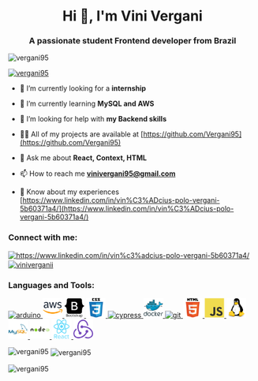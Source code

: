 <h1 align="center">Hi 👋, I'm Vini Vergani</h1>
<h3 align="center">A passionate student Frontend developer from Brazil</h3>

<p align="left"> <img src="https://komarev.com/ghpvc/?username=vergani95&label=Profile%20views&color=0e75b6&style=flat" alt="vergani95" /> </p>

<p align="left"> <a href="https://github.com/ryo-ma/github-profile-trophy"><img src="https://github-profile-trophy.vercel.app/?username=vergani95" alt="vergani95" /></a> </p>

- 🔭 I’m currently looking for a **internship**

- 🌱 I’m currently learning **MySQL and AWS**

- 🤝 I’m looking for help with **my Backend skills**

- 👨‍💻 All of my projects are available at [https://github.com/Vergani95](https://github.com/Vergani95)

- 💬 Ask me about **React, Context, HTML**

- 📫 How to reach me **vinivergani95@gmail.com**

- 📄 Know about my experiences [https://www.linkedin.com/in/vin%C3%ADcius-polo-vergani-5b60371a4/](https://www.linkedin.com/in/vin%C3%ADcius-polo-vergani-5b60371a4/)

<h3 align="left">Connect with me:</h3>
<p align="left">
<a href="https://linkedin.com/in/https://www.linkedin.com/in/vin%c3%adcius-polo-vergani-5b60371a4/" target="blank"><img align="center" src="https://raw.githubusercontent.com/rahuldkjain/github-profile-readme-generator/master/src/images/icons/Social/linked-in-alt.svg" alt="https://www.linkedin.com/in/vin%c3%adcius-polo-vergani-5b60371a4/" height="30" width="40" /></a>
<a href="https://instagram.com/viniverganii" target="blank"><img align="center" src="https://raw.githubusercontent.com/rahuldkjain/github-profile-readme-generator/master/src/images/icons/Social/instagram.svg" alt="viniverganii" height="30" width="40" /></a>
</p>

<h3 align="left">Languages and Tools:</h3>
<p align="left"> <a href="https://www.arduino.cc/" target="_blank" rel="noreferrer"> <img src="https://cdn.worldvectorlogo.com/logos/arduino-1.svg" alt="arduino" width="40" height="40"/> </a> <a href="https://aws.amazon.com" target="_blank" rel="noreferrer"> <img src="https://raw.githubusercontent.com/devicons/devicon/master/icons/amazonwebservices/amazonwebservices-original-wordmark.svg" alt="aws" width="40" height="40"/> </a> <a href="https://getbootstrap.com" target="_blank" rel="noreferrer"> <img src="https://raw.githubusercontent.com/devicons/devicon/master/icons/bootstrap/bootstrap-plain-wordmark.svg" alt="bootstrap" width="40" height="40"/> </a> <a href="https://www.w3schools.com/css/" target="_blank" rel="noreferrer"> <img src="https://raw.githubusercontent.com/devicons/devicon/master/icons/css3/css3-original-wordmark.svg" alt="css3" width="40" height="40"/> </a> <a href="https://www.cypress.io" target="_blank" rel="noreferrer"> <img src="https://raw.githubusercontent.com/simple-icons/simple-icons/6e46ec1fc23b60c8fd0d2f2ff46db82e16dbd75f/icons/cypress.svg" alt="cypress" width="40" height="40"/> </a> <a href="https://www.docker.com/" target="_blank" rel="noreferrer"> <img src="https://raw.githubusercontent.com/devicons/devicon/master/icons/docker/docker-original-wordmark.svg" alt="docker" width="40" height="40"/> </a> <a href="https://git-scm.com/" target="_blank" rel="noreferrer"> <img src="https://www.vectorlogo.zone/logos/git-scm/git-scm-icon.svg" alt="git" width="40" height="40"/> </a> <a href="https://www.w3.org/html/" target="_blank" rel="noreferrer"> <img src="https://raw.githubusercontent.com/devicons/devicon/master/icons/html5/html5-original-wordmark.svg" alt="html5" width="40" height="40"/> </a> <a href="https://developer.mozilla.org/en-US/docs/Web/JavaScript" target="_blank" rel="noreferrer"> <img src="https://raw.githubusercontent.com/devicons/devicon/master/icons/javascript/javascript-original.svg" alt="javascript" width="40" height="40"/> </a> <a href="https://www.linux.org/" target="_blank" rel="noreferrer"> <img src="https://raw.githubusercontent.com/devicons/devicon/master/icons/linux/linux-original.svg" alt="linux" width="40" height="40"/> </a> <a href="https://www.mysql.com/" target="_blank" rel="noreferrer"> <img src="https://raw.githubusercontent.com/devicons/devicon/master/icons/mysql/mysql-original-wordmark.svg" alt="mysql" width="40" height="40"/> </a> <a href="https://nodejs.org" target="_blank" rel="noreferrer"> <img src="https://raw.githubusercontent.com/devicons/devicon/master/icons/nodejs/nodejs-original-wordmark.svg" alt="nodejs" width="40" height="40"/> </a> <a href="https://reactjs.org/" target="_blank" rel="noreferrer"> <img src="https://raw.githubusercontent.com/devicons/devicon/master/icons/react/react-original-wordmark.svg" alt="react" width="40" height="40"/> </a> <a href="https://redux.js.org" target="_blank" rel="noreferrer"> <img src="https://raw.githubusercontent.com/devicons/devicon/master/icons/redux/redux-original.svg" alt="redux" width="40" height="40"/> </a> </p>

<p><img align="left" src="https://github-readme-stats.vercel.app/api/top-langs?username=vergani95&show_icons=true&locale=en&layout=compact" alt="vergani95" /></p>

<p>&nbsp;<img align="center" src="https://github-readme-stats.vercel.app/api?username=vergani95&show_icons=true&locale=en" alt="vergani95" /></p>

<p><img align="center" src="https://github-readme-streak-stats.herokuapp.com/?user=vergani95&" alt="vergani95" /></p>
